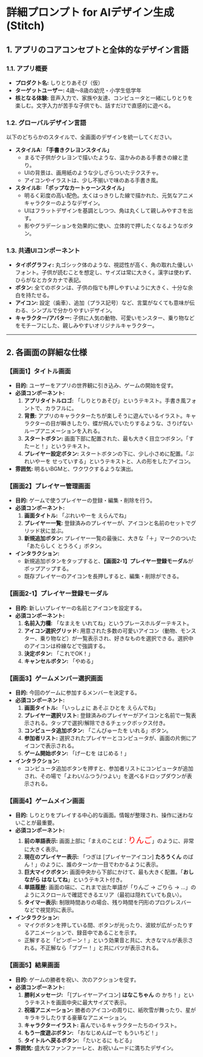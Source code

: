 # 詳細プロンプト for AIデザイン生成 (Stitch)

## 1. アプリのコアコンセプトと全体的なデザイン言語

### 1.1. アプリ概要
- **プロダクト名:** しりとりあそび（仮）
- **ターゲットユーザー:** 4歳〜8歳の幼児・小学生低学年
- **核となる体験:** 音声入力で、家族や友達、コンピュータと一緒にしりとりを楽しむ。文字入力が苦手な子供でも、話すだけで直感的に遊べる。

### 1.2. グローバルデザイン言語
以下のどちらかのスタイルで、全画面のデザインを統一してください。

- **スタイルA: 「手書きクレヨンスタイル」**
    - まるで子供がクレヨンで描いたような、温かみのある手書きの線と塗り。
    - UIの背景は、画用紙のような少しざらついたテクスチャ。
    - アイコンやイラストは、少し不揃いで味のある手書き風。
- **スタイルB: 「ポップなカートゥーンスタイル」**
    - 明るく彩度の高い配色。太くはっきりした線で描かれた、元気なアニメキャラクターのようなデザイン。
    - UIはフラットデザインを基調としつつ、角は丸くして親しみやすさを出す。
    - 影やグラデーションを効果的に使い、立体的で押したくなるようなボタン。

### 1.3. 共通UIコンポーネント
- **タイポグラフィ:** 丸ゴシック体のような、視認性が高く、角の取れた優しいフォント。子供が読むことを想定し、サイズは常に大きく。漢字は使わず、ひらがなとカタカナで表記。
- **ボタン:** 全てのボタンは、子供の指でも押しやすいように大きく、十分な余白を持たせる。
- **アイコン:** 設定（歯車）、追加（プラス記号）など、言葉がなくても意味が伝わる、シンプルで分かりやすいデザイン。
- **キャラクター/アバター:** 子供に人気の動物、可愛いモンスター、乗り物などをモチーフにした、親しみやすいオリジナルキャラクター。

---

## 2. 各画面の詳細な仕様

### 【画面1】タイトル画面
- **目的:** ユーザーをアプリの世界観に引き込み、ゲームの開始を促す。
- **必須コンポーネント:**
    1.  **アプリタイトルロゴ:** 「しりとりあそび」というテキスト。手書き風フォントで、カラフルに。
    2.  **背景:** アプリのキャラクターたちが楽しそうに遊んでいるイラスト。キャラクターの目が瞬きしたり、蝶が飛んでいたりするような、さりげないループアニメーションを入れる。
    3.  **スタートボタン:** 画面下部に配置された、最も大きく目立つボタン。「すたーと！」というテキスト。
    4.  **プレイヤー設定ボタン:** スタートボタンの下に、少し小さめに配置。「ぷれいやーを せっていする」というテキストと、人の形をしたアイコン。
- **雰囲気:** 明るいBGMと、ワクワクするような演出。

### 【画面2】プレイヤー管理画面
- **目的:** ゲームで使うプレイヤーの登録・編集・削除を行う。
- **必須コンポーネント:**
    1.  **画面タイトル:** 「ぷれいやーを えらんでね」
    2.  **プレイヤー一覧:** 登録済みのプレイヤーが、アイコンと名前のセットでグリッド状に並ぶ。
    3.  **新規追加ボタン:** プレイヤー一覧の最後に、大きな「＋」マークのついた「あたらしく とうろく」ボタン。
- **インタラクション:**
    - 新規追加ボタンをタップすると、**【画面2-1】プレイヤー登録モーダル**がポップアップする。
    - 既存プレイヤーのアイコンを長押しすると、編集・削除ができる。

### 【画面2-1】プレイヤー登録モーダル
- **目的:** 新しいプレイヤーの名前とアイコンを設定する。
- **必須コンポーネント:**
    1.  **名前入力欄:** 「なまえを いれてね」というプレースホルダーテキスト。
    2.  **アイコン選択グリッド:** 用意された多数の可愛いアイコン（動物、モンスター、乗り物など）が一覧表示され、好きなものを選択できる。選択中のアイコンは枠線などで強調する。
    3.  **決定ボタン:** 「これでOK！」
    4.  **キャンセルボタン:** 「やめる」

### 【画面3】ゲームメンバー選択画面
- **目的:** 今回のゲームに参加するメンバーを決定する。
- **必須コンポーネント:**
    1.  **画面タイトル:** 「いっしょに あそぶ ひとを えらんでね」
    2.  **プレイヤー選択リスト:** 登録済みのプレイヤーがアイコンと名前で一覧表示される。タップで選択/解除できるチェックボックス付き。
    3.  **コンピュータ追加ボタン:** 「こんぴゅーたを いれる」ボタン。
    4.  **参加者リスト:** 選択されたプレイヤーとコンピュータが、画面の片側にアイコンで表示される。
    5.  **ゲーム開始ボタン:** 「げーむを はじめる！」
- **インタラクション:**
    - コンピュータ追加ボタンを押すと、参加者リストにコンピュータが追加され、その場で「よわい/ふつう/つよい」を選べるドロップダウンが表示される。

### 【画面4】ゲームメイン画面
- **目的:** しりとりをプレイする中心的な画面。情報が整理され、操作に迷わないことが最重要。
- **必須コンポーネント:**
    1.  **前の単語表示:** 画面上部に「まえのことば：<span style="font-size: 1.5em; color: red;">りんご</span>」のように、非常に大きく表示。
    2.  **現在のプレイヤー表示:** 「つぎは [プレイヤーアイコン] **たろうくん** のばん！」のように、誰のターンか一目でわかるように表示。
    3.  **巨大マイクボタン:** 画面中央から下部にかけて、最も大きく配置。「**おしながら はなしてね**」というテキスト付き。
    4.  **単語履歴:** 画面の端に、これまで出た単語が「りんご → ごりら → ...」のようにスクロールで確認できるエリア（最初は隠れていても良い）。
    5.  **タイマー表示:** 制限時間ありの場合、残り時間を円形のプログレスバーなどで視覚的に表示。
- **インタラクション:**
    - マイクボタンを押している間、ボタンが光ったり、波紋が広がったりするアニメーションで、録音中であることを示す。
    - 正解すると「ピンポーン！」という効果音と共に、大きなマルが表示される。不正解なら「ブブー！」と共にバツが表示される。

### 【画面5】結果画面
- **目的:** ゲームの勝者を祝い、次のアクションを促す。
- **必須コンポーネント:**
    1.  **勝利メッセージ:** 「[プレイヤーアイコン] **はなこちゃん** の かち！」というテキストを画面中央に最大サイズで表示。
    2.  **祝福アニメーション:** 勝者のアイコンの周りに、紙吹雪が舞ったり、星がキラキラしたりする豪華なアニメーション。
    3.  **キャラクターイラスト:** 喜んでいるキャラクターたちのイラスト。
    4.  **もう一度遊ぶボタン:** 「おなじめんばーで もういちど！」
    5.  **タイトルへ戻るボタン:** 「たいとるに もどる」
- **雰囲気:** 盛大なファンファーレと、お祝いムードに満ちたデザイン。
